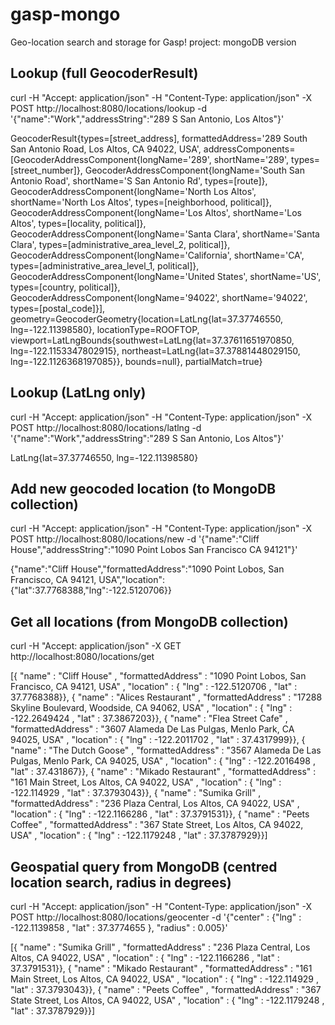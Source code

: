 gasp-mongo
==========

Geo-location search and storage for Gasp! project: mongoDB version

Lookup (full GeocoderResult)
----------------------------

curl -H "Accept: application/json" -H "Content-Type: application/json" -X POST http://localhost:8080/locations/lookup -d '{"name":"Work","addressString":"289 S San Antonio, Los Altos"}'

GeocoderResult{types=[street_address], formattedAddress='289 South San Antonio Road, Los Altos, CA 94022, USA', addressComponents=[GeocoderAddressComponent{longName='289', shortName='289', types=[street_number]}, GeocoderAddressComponent{longName='South San Antonio Road', shortName='S San Antonio Rd', types=[route]}, GeocoderAddressComponent{longName='North Los Altos', shortName='North Los Altos', types=[neighborhood, political]}, GeocoderAddressComponent{longName='Los Altos', shortName='Los Altos', types=[locality, political]}, GeocoderAddressComponent{longName='Santa Clara', shortName='Santa Clara', types=[administrative_area_level_2, political]}, GeocoderAddressComponent{longName='California', shortName='CA', types=[administrative_area_level_1, political]}, GeocoderAddressComponent{longName='United States', shortName='US', types=[country, political]}, GeocoderAddressComponent{longName='94022', shortName='94022', types=[postal_code]}], geometry=GeocoderGeometry{location=LatLng{lat=37.37746550, lng=-122.11398580}, locationType=ROOFTOP, viewport=LatLngBounds{southwest=LatLng{lat=37.37611651970850, lng=-122.1153347802915}, northeast=LatLng{lat=37.37881448029150, lng=-122.1126368197085}}, bounds=null}, partialMatch=true}


Lookup (LatLng only)
--------------------

curl -H "Accept: application/json" -H "Content-Type: application/json" -X POST http://localhost:8080/locations/latlng -d '{"name":"Work","addressString":"289 S San Antonio, Los Altos"}'

LatLng{lat=37.37746550, lng=-122.11398580}


Add new geocoded location (to MongoDB collection)
-------------------------------------------------

curl -H "Accept: application/json" -H "Content-Type: application/json" -X POST http://localhost:8080/locations/new -d '{"name":"Cliff House","addressString":"1090 Point Lobos San Francisco CA 94121"}'

{"name":"Cliff House","formattedAddress":"1090 Point Lobos, San Francisco, CA 94121, USA","location":{"lat":37.7768388,"lng":-122.5120706}}


Get all locations (from MongoDB collection)
-------------------------------------------

curl -H "Accept: application/json" -X GET http://localhost:8080/locations/get

[{ "name" : "Cliff House" , "formattedAddress" : "1090 Point Lobos, San Francisco, CA 94121, USA" , "location" : { "lng" : -122.5120706 , "lat" : 37.7768388}}, { "name" : "Alices Restaurant" , "formattedAddress" : "17288 Skyline Boulevard, Woodside, CA 94062, USA" , "location" : { "lng" : -122.2649424 , "lat" : 37.3867203}}, { "name" : "Flea Street Cafe" , "formattedAddress" : "3607 Alameda De Las Pulgas, Menlo Park, CA 94025, USA" , "location" : { "lng" : -122.2011702 , "lat" : 37.4317999}}, { "name" : "The Dutch Goose" , "formattedAddress" : "3567 Alameda De Las Pulgas, Menlo Park, CA 94025, USA" , "location" : { "lng" : -122.2016498 , "lat" : 37.431867}}, { "name" : "Mikado Restaurant" , "formattedAddress" : "161 Main Street, Los Altos, CA 94022, USA" , "location" : { "lng" : -122.114929 , "lat" : 37.3793043}}, { "name" : "Sumika Grill" , "formattedAddress" : "236 Plaza Central, Los Altos, CA 94022, USA" , "location" : { "lng" : -122.1166286 , "lat" : 37.3791531}}, { "name" : "Peets Coffee" , "formattedAddress" : "367 State Street, Los Altos, CA 94022, USA" , "location" : { "lng" : -122.1179248 , "lat" : 37.3787929}}]


Geospatial query from MongoDB (centred location search, radius in degrees)
--------------------------------------------------------------------------

curl -H "Accept: application/json" -H "Content-Type: application/json" -X POST http://localhost:8080/locations/geocenter -d '{"center" : {"lng" : -122.1139858 , "lat" : 37.3774655 }, "radius" : 0.005}'

[{ "name" : "Sumika Grill" , "formattedAddress" : "236 Plaza Central, Los Altos, CA 94022, USA" , "location" : { "lng" : -122.1166286 , "lat" : 37.3791531}}, { "name" : "Mikado Restaurant" , "formattedAddress" : "161 Main Street, Los Altos, CA 94022, USA" , "location" : { "lng" : -122.114929 , "lat" : 37.3793043}}, { "name" : "Peets Coffee" , "formattedAddress" : "367 State Street, Los Altos, CA 94022, USA" , "location" : { "lng" : -122.1179248 , "lat" : 37.3787929}}]



